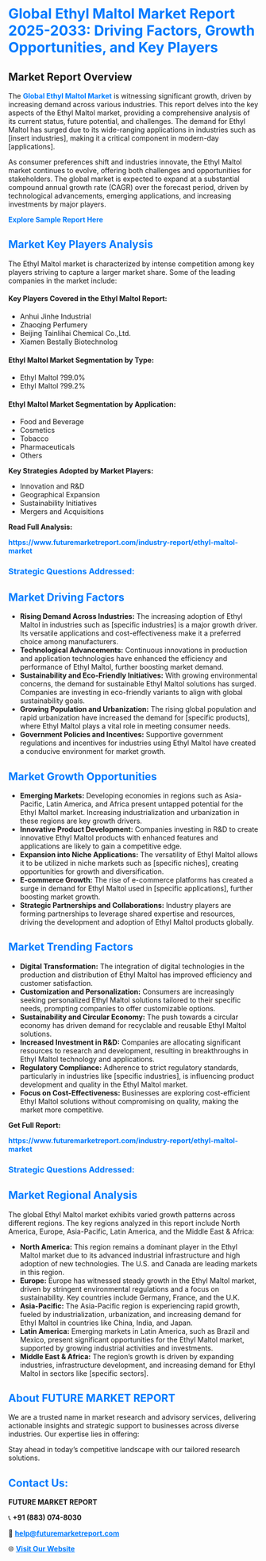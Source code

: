 <h1 style="color: #007BFF;">Global Ethyl Maltol Market Report 2025-2033: Driving Factors, Growth Opportunities, and Key Players</h1>

<section id="overview">
<h2>Market Report Overview</h2>
<p>The <a href="https://www.futuremarketreport.com/industry-report/ethyl-maltol-market" style="color: #007BFF; text-decoration: none;"><strong>Global Ethyl Maltol Market</strong></a> is witnessing significant growth, driven by increasing demand across various industries. This report delves into the key aspects of the Ethyl Maltol market, providing a comprehensive analysis of its current status, future potential, and challenges. The demand for Ethyl Maltol has surged due to its wide-ranging applications in industries such as [insert industries], making it a critical component in modern-day [applications].</p>
<p>As consumer preferences shift and industries innovate, the Ethyl Maltol market continues to evolve, offering both challenges and opportunities for stakeholders. The global market is expected to expand at a substantial compound annual growth rate (CAGR) over the forecast period, driven by technological advancements, emerging applications, and increasing investments by major players.</p>
</section>

<section id="overview">
<p><a href="https://www.futuremarketreport.com/request-sample/reportId=90055" style="color: #007BFF; text-decoration: none;"><strong>Explore Sample Report Here</strong></a></p>
</section>

<section id="key-players">
<h2 style="color: #007BFF;">Market Key Players Analysis</h2>
<p>The Ethyl Maltol market is characterized by intense competition among key players striving to capture a larger market share. Some of the leading companies in the market include:</p>
<h4>Key Players Covered in the Ethyl Maltol Report:</h4>
<ul><li>Anhui Jinhe Industrial</li><li>Zhaoqing Perfumery</li><li>Beijing Tainlihai Chemical Co.,Ltd.</li><li>Xiamen Bestally Biotechnolog</li></ul>
<h4>Ethyl Maltol Market Segmentation by Type:</h4>
<ul><li>Ethyl Maltol ?99.0%</li><li>Ethyl Maltol ?99.2%</li></ul>

<h4>Ethyl Maltol Market Segmentation by Application:</h4>
<ul><li>Food and Beverage</li><li>Cosmetics</li><li>Tobacco</li><li>Pharmaceuticals</li><li>Others</li></ul>
<p><strong>Key Strategies Adopted by Market Players:</strong></p>
<ul>
<li>Innovation and R&D</li>
<li>Geographical Expansion</li>
<li>Sustainability Initiatives</li>
<li>Mergers and Acquisitions</li>
</ul>
</section>

<section>
<p><strong>Read Full Analysis: </strong></p><a href="https://www.futuremarketreport.com/industry-report/ethyl-maltol-market" style="color: #007BFF; text-decoration: none;"><strong>https://www.futuremarketreport.com/industry-report/ethyl-maltol-market</strong></a>
<h3 style="color: #007BFF;">Strategic Questions Addressed:</h3>
</section>

<section id="driving-factors">
<h2 style="color: #007BFF;">Market Driving Factors</h2>
<ul>
<li><strong>Rising Demand Across Industries:</strong> The increasing adoption of Ethyl Maltol in industries such as [specific industries] is a major growth driver. Its versatile applications and cost-effectiveness make it a preferred choice among manufacturers.</li>
<li><strong>Technological Advancements:</strong> Continuous innovations in production and application technologies have enhanced the efficiency and performance of Ethyl Maltol, further boosting market demand.</li>
<li><strong>Sustainability and Eco-Friendly Initiatives:</strong> With growing environmental concerns, the demand for sustainable Ethyl Maltol solutions has surged. Companies are investing in eco-friendly variants to align with global sustainability goals.</li>
<li><strong>Growing Population and Urbanization:</strong> The rising global population and rapid urbanization have increased the demand for [specific products], where Ethyl Maltol plays a vital role in meeting consumer needs.</li>
<li><strong>Government Policies and Incentives:</strong> Supportive government regulations and incentives for industries using Ethyl Maltol have created a conducive environment for market growth.</li>
</ul>
</section>

<section id="growth-opportunities">
<h2 style="color: #007BFF;">Market Growth Opportunities</h2>
<ul>
<li><strong>Emerging Markets:</strong> Developing economies in regions such as Asia-Pacific, Latin America, and Africa present untapped potential for the Ethyl Maltol market. Increasing industrialization and urbanization in these regions are key growth drivers.</li>
<li><strong>Innovative Product Development:</strong> Companies investing in R&D to create innovative Ethyl Maltol products with enhanced features and applications are likely to gain a competitive edge.</li>
<li><strong>Expansion into Niche Applications:</strong> The versatility of Ethyl Maltol allows it to be utilized in niche markets such as [specific niches], creating opportunities for growth and diversification.</li>
<li><strong>E-commerce Growth:</strong> The rise of e-commerce platforms has created a surge in demand for Ethyl Maltol used in [specific applications], further boosting market growth.</li>
<li><strong>Strategic Partnerships and Collaborations:</strong> Industry players are forming partnerships to leverage shared expertise and resources, driving the development and adoption of Ethyl Maltol products globally.</li>
</ul>
</section>

<section id="trending-factors">
<h2 style="color: #007BFF;">Market Trending Factors</h2>
<ul>
<li><strong>Digital Transformation:</strong> The integration of digital technologies in the production and distribution of Ethyl Maltol has improved efficiency and customer satisfaction.</li>
<li><strong>Customization and Personalization:</strong> Consumers are increasingly seeking personalized Ethyl Maltol solutions tailored to their specific needs, prompting companies to offer customizable options.</li>
<li><strong>Sustainability and Circular Economy:</strong> The push towards a circular economy has driven demand for recyclable and reusable Ethyl Maltol solutions.</li>
<li><strong>Increased Investment in R&D:</strong> Companies are allocating significant resources to research and development, resulting in breakthroughs in Ethyl Maltol technology and applications.</li>
<li><strong>Regulatory Compliance:</strong> Adherence to strict regulatory standards, particularly in industries like [specific industries], is influencing product development and quality in the Ethyl Maltol market.</li>
<li><strong>Focus on Cost-Effectiveness:</strong> Businesses are exploring cost-efficient Ethyl Maltol solutions without compromising on quality, making the market more competitive.</li>
</ul>
</section>

<section>
<p><strong>Get Full Report: </strong></p><a href="https://www.futuremarketreport.com/industry-report/ethyl-maltol-market" style="color: #007BFF; text-decoration: none;"><strong>https://www.futuremarketreport.com/industry-report/ethyl-maltol-market</strong></a>
<h3 style="color: #007BFF;">Strategic Questions Addressed:</h3>
</section>


<section id="regional-analysis">
<h2 style="color: #007BFF;">Market Regional Analysis</h2>
<p>The global Ethyl Maltol market exhibits varied growth patterns across different regions. The key regions analyzed in this report include North America, Europe, Asia-Pacific, Latin America, and the Middle East & Africa:</p>
<ul>
<li><strong>North America:</strong> This region remains a dominant player in the Ethyl Maltol market due to its advanced industrial infrastructure and high adoption of new technologies. The U.S. and Canada are leading markets in this region.</li>
<li><strong>Europe:</strong> Europe has witnessed steady growth in the Ethyl Maltol market, driven by stringent environmental regulations and a focus on sustainability. Key countries include Germany, France, and the U.K.</li>
<li><strong>Asia-Pacific:</strong> The Asia-Pacific region is experiencing rapid growth, fueled by industrialization, urbanization, and increasing demand for Ethyl Maltol in countries like China, India, and Japan.</li>
<li><strong>Latin America:</strong> Emerging markets in Latin America, such as Brazil and Mexico, present significant opportunities for the Ethyl Maltol market, supported by growing industrial activities and investments.</li>
<li><strong>Middle East & Africa:</strong> The region’s growth is driven by expanding industries, infrastructure development, and increasing demand for Ethyl Maltol in sectors like [specific sectors].</li>
</ul>
</section>

<footer>
<h2 style="color: #007BFF;">About FUTURE MARKET REPORT</h2>
<p>We are a trusted name in market research and advisory services, delivering actionable insights and strategic support to businesses across diverse industries. Our expertise lies in offering:</p>

<p>Stay ahead in today’s competitive landscape with our tailored research solutions.</p>

<h2 style="color: #007BFF;">Contact Us:</h2>
<p><strong>FUTURE MARKET REPORT</strong></p>
<p>📞 <strong>+91 (883) 074-8030</strong></p>
<p>📧 <strong><a href="mailto:help@futuremarketreport.com" style="color: #007BFF;">help@futuremarketreport.com</a></strong></p>
<p>🌐 <strong><a href="https://www.futuremarketreport.com/" style="color: #007BFF;">Visit Our Website</a></strong></p>
</footer>